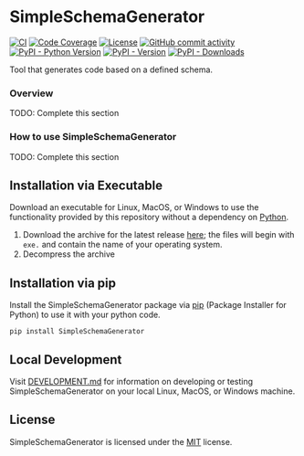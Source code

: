 # SimpleSchemaGenerator

<!-- BEGIN: Exclude Package -->
[![CI](https://github.com/davidbrownell/SimpleSchemaGenerator/actions/workflows/standard.yaml/badge.svg?event=push)](https://github.com/davidbrownell/SimpleSchemaGenerator/actions/workflows/standard.yaml)
[![Code Coverage](https://img.shields.io/endpoint?url=https://gist.githubusercontent.com/davidbrownell/4065d22fd6323840e81951a3bd271e1c/raw/SimpleSchemaGenerator_coverage.json)](https://github.com/davidbrownell/SimpleSchemaGenerator/actions)
[![License](https://img.shields.io/github/license/davidbrownell/SimpleSchemaGenerator?color=dark-green)](https://github.com/davidbrownell/SimpleSchemaGenerator/blob/master/LICENSE.txt)
[![GitHub commit activity](https://img.shields.io/github/commit-activity/y/davidbrownell/SimpleSchemaGenerator?color=dark-green)](https://github.com/davidbrownell/SimpleSchemaGenerator/commits/main/)
[![PyPI - Python Version](https://img.shields.io/pypi/pyversions/SimpleSchemaGenerator?color=dark-green)](https://pypi.org/project/simpleschemagenerator/)
[![PyPI - Version](https://img.shields.io/pypi/v/SimpleSchemaGenerator?color=dark-green)](https://pypi.org/project/simpleschemagenerator/)
[![PyPI - Downloads](https://img.shields.io/pypi/dm/SimpleSchemaGenerator)](https://pypistats.org/packages/simpleschemagenerator)
<!-- END: Exclude Package -->

Tool that generates code based on a defined schema.

### Overview

TODO: Complete this section

### How to use SimpleSchemaGenerator

TODO: Complete this section

## Installation via Executable

Download an executable for Linux, MacOS, or Windows to use the functionality provided by this repository without a dependency on [Python](https://www.python.org).

1. Download the archive for the latest release [here](https://github.com/davidbrownell/SimpleSchemaGenerator/releases/latest); the files will begin with `exe.` and contain the name of your operating system.
2. Decompress the archive

## Installation via pip

Install the SimpleSchemaGenerator package via [pip](https://pip.pypa.io/en/stable/) (Package Installer for Python) to use it with your python code.

`pip install SimpleSchemaGenerator`

<!-- BEGIN: Exclude Package -->
## Local Development

Visit [DEVELOPMENT.md](https://github.com/davidbrownell/SimpleSchemaGenerator/blob/main/DEVELOPMENT.md) for information on developing or testing SimpleSchemaGenerator on your local Linux, MacOS, or Windows machine.
<!-- END: Exclude Package -->

## License

SimpleSchemaGenerator is licensed under the <a href="https://choosealicense.com/licenses/mit/" target="_blank">MIT</a> license.
